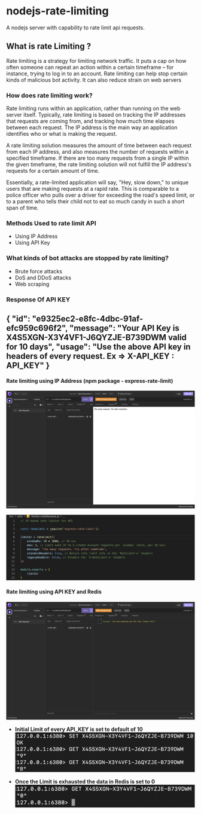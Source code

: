 # nodejs-rate-limiting
A nodejs server with capability to rate limit api requests. 

## What is rate Limiting ?
Rate limiting is a strategy for limiting network traffic. It puts a cap on how often someone can repeat an action within a certain timeframe – for instance, trying to log in to an account. Rate limiting can help stop certain kinds of malicious bot activity. It can also reduce strain on web servers

### How does rate limiting work?
Rate limiting runs within an application, rather than running on the web server itself. Typically, rate limiting is based on tracking the IP addresses that requests are coming from, and tracking how much time elapses between each request. The IP address is the main way an application identifies who or what is making the request.

A rate limiting solution measures the amount of time between each request from each IP address, and also measures the number of requests within a specified timeframe. If there are too many requests from a single IP within the given timeframe, the rate limiting solution will not fulfill the IP address's requests for a certain amount of time.

Essentially, a rate-limited application will say, "Hey, slow down," to unique users that are making requests at a rapid rate. This is comparable to a police officer who pulls over a driver for exceeding the road's speed limit, or to a parent who tells their child not to eat so much candy in such a short span of time.

### Methods Used to rate limit API
- Using IP Address
- Using API Key

### What kinds of bot attacks are stopped by rate limiting?
- Brute force attacks
- DoS and DDoS attacks
- Web scraping

### Response Of API KEY
{
	"id": "e9325ec2-e8fc-4dbc-91af-efc959c696f2",
	"message": "Your API Key is X4S5XGN-X3Y4VF1-J6QYZJE-B739DWM valid for 10 days",
	"usage": "Use the above API key in headers of every request. Ex => X-API_KEY : API_KEY"
}
----
#### Rate limiting using IP Address (npm package - express-rate-limit)
![alt text](https://raw.githubusercontent.com/gouravojha/nodejs-rate-limiting/master/public/Screenshot%202023-02-01%20at%206.29.39%20PM.png)

![alt text](https://raw.githubusercontent.com/gouravojha/nodejs-rate-limiting/master/public/limiter.png)


#### Rate limiting using API KEY and Redis 
![alt text](https://raw.githubusercontent.com/gouravojha/nodejs-rate-limiting/master/public/Screenshot%202023-02-01%20at%206.29.54%20PM.png)

- **Initial Limit of every API_KEY is set to default of 10**
![alt text](https://raw.githubusercontent.com/gouravojha/nodejs-rate-limiting/master/public/Screenshot%202023-02-01%20at%206.29.08%20PM.png)

- **Once the Limit is exhausted the data in Redis is set to 0**
![alt text](https://raw.githubusercontent.com/gouravojha/nodejs-rate-limiting/master/public/Screenshot%202023-02-01%20at%206.30.21%20PM.png)

